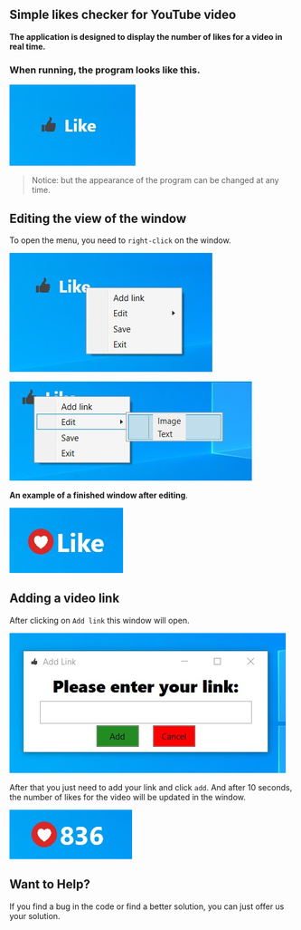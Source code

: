 ## Simple likes checker for YouTube video
**The application is designed to display the number of likes for a video in real time.**
### When running, the program looks like this.

![](https://raw.githubusercontent.com/enoDH/Youtube-Like-Checker/master/Preview/start.jpg)

>Notice: but the appearance of the program can be changed at any time.

## Editing the view of the window
To open the menu, you need to ```right-click``` on the window.

![](https://raw.githubusercontent.com/enoDH/Youtube-Like-Checker/master/Preview/right_click.jpg)

![](https://raw.githubusercontent.com/enoDH/Youtube-Like-Checker/master/Preview/edit.jpg)

**An example of a finished window after editing**.

 ![](https://raw.githubusercontent.com/enoDH/Youtube-Like-Checker/master/Preview/after_change.jpg)

## Adding a video link
After clicking on ```Add link``` this window will open.

![](https://raw.githubusercontent.com/enoDH/Youtube-Like-Checker/master/Preview/add_link.jpg)

After that you just need to add your link and click ```add```.
And after 10 seconds, the number of likes for the video will be updated in the window.

![](https://raw.githubusercontent.com/enoDH/Youtube-Like-Checker/master/Preview/active.jpg)

## Want to Help?
If you find a bug in the code or find a better solution, you can just offer us your solution.
